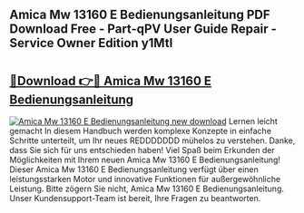 ## Amica Mw 13160 E Bedienungsanleitung PDF Download Free - Part-qPV User Guide Repair - Service Owner Edition y1MtI

# <h2><a href="http://df4t48l.blite.top/?on=Amica+Mw+13160+E+Bedienungsanleitung">🔗Download 👉🔴 Amica Mw 13160 E Bedienungsanleitung</a></h2>

[![Amica Mw 13160 E Bedienungsanleitung new download](https://i.imgur.com/lujVjoI.png)](http://df4t48l.blite.top/?on=Amica+Mw+13160+E+Bedienungsanleitung)
Lernen leicht gemacht In diesem Handbuch werden komplexe Konzepte in einfache Schritte unterteilt, um Ihr neues REDDDDDDD mühelos zu verstehen. Danke, dass Sie sich für uns entschieden haben! Viel Spaß beim Erkunden der Möglichkeiten mit Ihrem neuen Amica Mw 13160 E Bedienungsanleitung! Dieser Amica Mw 13160 E Bedienungsanleitung verfügt über einen leistungsstarken Motor und innovative Funktionen für außergewöhnliche Leistung. Bitte zögern Sie nicht, Amica Mw 13160 E Bedienungsanleitung. Unser Kundensupport-Team ist bereit, Ihre Fragen zu beantworten.
